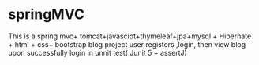 # springMVC
This is a spring mvc+ tomcat+javascipt+thymeleaf+jpa+mysql + Hibernate + html + css+ bootstrap blog project user registers ,login, then view blog upon successfully login in
unnit test( Junit 5 + assertJ)
